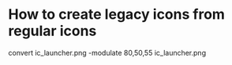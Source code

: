 # How to create legacy icons from regular icons

convert ic_launcher.png -modulate 80,50,55 ic_launcher.png
